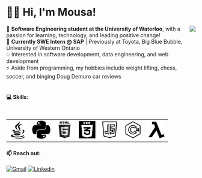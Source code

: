 # 🙋‍♂️ Hi, I'm Mousa!

<img align="right" src="https://media2.giphy.com/media/xVRRDVP6lqtNQJrzN7/giphy.gif" height="250"> 🏫 **Software Engineering student at the University of Waterloo**, with a passion for learning, technology, and leading positive change! 
<br />
🏢 **Currently SWE Intern @ SAP** | Previously at Toyota, Big Blue Bubble, University of Western Ontario
<br />
💡 Interested in software development, data engineering, and web development
<br />
⚡ Aside from programming, my hobbies include weight lifting, chess, soccer, and binging Doug Demuro car reviews
<br />
<br />

#### 💻 Skills:
<table>
  <tr>
    <td><img title="Java" alt="Java" src="https://github.com/MousaZourob/MousaZourob/blob/master/pics/java.png" width="48"></td>
    <td><img title="Python" alt="Python" src="https://github.com/MousaZourob/MousaZourob/blob/master/pics/python.png" width="48"></td>
    <td><img title="HTML" alt="HTML" src="https://github.com/MousaZourob/MousaZourob/blob/master/pics/html.png" width="48"></td>
    <td><img title="CSS" alt="CSS" src="https://github.com/MousaZourob/MousaZourob/blob/master/pics/css.png" width="44"></td>
    <td><img title="JavaScript" alt="JavaScript" src="https://github.com/MousaZourob/MousaZourob/blob/master/pics/js.png" width="48"></td>
    <td><img title="C#" alt="C#" src="https://github.com/MousaZourob/MousaZourob/blob/master/pics/c%23.png" width="48"></td>
    <td><img title="AWS Lambda" alt="AWS Lambda" src="https://github.com/MousaZourob/MousaZourob/blob/master/pics/lambda.jpg" width="48"></td>
  </tr>
</table>

#### 📫 Reach out:
[![Gmail](https://img.shields.io/badge/-mousa.zourob@uwaterloo.ca-c14438?logo=Gmail&logoColor=white)](mailto:mousa.zourob@uwaterloo.ca)
[![Linkedin](https://img.shields.io/badge/-Mousa_Zouorb-blue?logo=Linkedin&logoColor=white)](https://www.linkedin.com/in/mousazourob/) 
